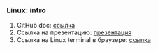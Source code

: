 ### Linux: intro

1. GitHub doc: [ссылка](https://docs.github.com/ru)
2. Ссылка на презентацию: [презентация](https://github.com/ait-tr/cohort42.2/blob/main/linux_git/lesson_04/Lesson4_Linux_intro.pdf)
3. Ссылка на Linux terminal в браузере: [ссылка](https://bellard.org/jslinux/)
